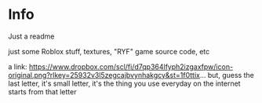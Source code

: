 # Info
Just a readme


just some Roblox stuff, textures, "RYF" game source code, etc


a link: https://www.dropbox.com/scl/fi/d7qp364lfyph2izgaxfpw/icon-original.png?rlkey=25932v3l5zegcajbvynhakgcy&st=1f0ttix...  but, guess the last letter, it's small letter, it's the thing you use everyday on the internet starts from that letter
